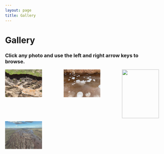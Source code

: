 ```yaml
---
layout: page
title: Gallery
---
```


# Gallery
### Click any photo and use the left and right arrow keys to browse.

<style>
.gallery-thumb {
  width: 100%;
  height: 180px; /* Adjust as needed */
  object-fit: cover;
  display: block;
}
</style>

<div style="display: flex; flex-wrap: wrap; gap: 10px; justify-content: space-between;">
 <a href="/files/images/fhs_rts.jpg" data-lightbox="gallery" data-title="" style="width: 24%;">
    <img src="/files/images/fhs_rts.jpg" class="gallery-thumb" loading="lazy" alt="" style="width: 100%; height: auto;" />
  </a>
  
  <a href="/files/images/fhs_bubble.jpg" data-lightbox="gallery" data-title="" style="width: 24%;">
    <img src="/files/images/fhs_bubble.jpg" class="gallery-thumb" loading="lazy" alt="" style="width: 100%; height: auto;" />
  </a>
  
  <a href="/files/images/yrsr_qml.jpg" data-lightbox="gallery" data-title="" style="width: 24%;">
    <img src="/files/images/yrsr_qml.jpg" class="gallery-thumb" loading="lazy" alt="" style="width: 100%; height: 160px; object-fit: cover; display: block;" />
  </a>
  
  <a href="/files/images/yrsr_tth.jpg" data-lightbox="gallery" data-title="" style="width: 24%;">
    <img src="/files/images/yrsr_tth.jpg" class="gallery-thumb" loading="lazy" alt="" style="width: 100%; height: auto;" />
  </a>

  <!-- Continue as needed -->
</div>